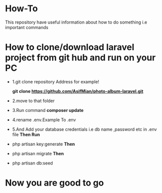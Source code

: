 # How-To
This repository have useful information about how to do something i.e important commands

#  How to clone/download laravel project from git hub and run on your PC
- 1.git clone repository Address for example!

   **git clone https://github.com/AsifMian/photo-album-laravel.git**
- 2.move to that folder 
- 3.Run command **composer update**
-  4.rename .env.Example To .env
-  5.And Add your database credentials i.e db name ,password etc in .env file
  **Then Run**
 - php artisan key:generate
 **Then** 
 - php artisan migrate
 **Then**
 - php artisan db:seed
  
# Now you are good to go
